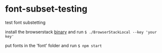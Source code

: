 # font-subset-testing
test font substetting

install the browserstack [binary](https://www.browserstack.com/local-testing) and run `$ ./BrowserStackLocal --key 'your key'` 

put fonts in the 'font' folder and run `$ npm start`

